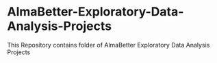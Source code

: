 # AlmaBetter-Exploratory-Data-Analysis-Projects
This Repository contains folder of AlmaBetter Exploratory Data Analysis Projects 
